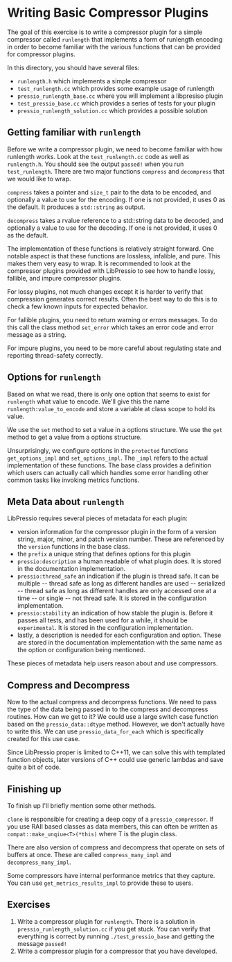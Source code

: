 # Writing Basic Compressor Plugins

The goal of this exercise is to write a compressor plugin for a simple compressor called `runlength` that implements a form of runlength encoding in order to become familiar with the various functions that can be provided for compressor plugins.

In this directory, you should have several files:

+ `runlength.h` which implements a simple compressor
+ `test_runlength.cc` which provides some example usage of runlength
+ `pressio_runlength_base.cc` where you will implement a libpresiso plugin
+ `test_pressio_base.cc` which provides a series of tests for your plugin
+ `pressio_runlength_solution.cc` which provides a possible solution

## Getting familiar with `runlength`

Before we write a compressor plugin, we need to become familiar with how runlength works.  Look at the `test_runlength.cc` code as well as `runlength.h`.  You should see the output `passed!` when you run `test_runlength`.  There are two major functions `compress` and `decompress` that we would like to wrap.  

`compress` takes a pointer and `size_t` pair to the data to be encoded, and optionally a value to use for the encoding.  If one is not provided, it uses 0 as the default.  It produces a `std::string` as output.

`decompress` takes a rvalue reference to a std::string data to be decoded, and optionally a value to use for the decoding.  If one is not provided, it uses 0 as the default.

The implementation of these functions is relatively straight forward.  One notable aspect is that these functions are lossless, infalible, and pure.  This makes them very easy to wrap.  It is recommended to look at the compressor plugins provided with LibPressio to see how to handle lossy, fallible, and impure compressor plugins.

For lossy plugins, not much changes except it is harder to verify that compression generates correct results.  Often the best way to do this is to check a few known inputs for expected behavior.

For fallible plugins, you need to return warning or errors messages. To do this call the class method `set_error` which takes an error code and error message as a string.

For impure plugins, you need to be more careful about regulating state and reporting thread-safety correctly.

## Options for `runlength`

Based on what we read, there is only one option that seems to exist for `runlength` what value to encode.  We'll give this the name `runlength:value_to_encode` and store a variable at class scope to hold its value.

We use the `set` method to set a value in a options structure.
We use the `get` method to get a value from a options structure.

Unsurprisingly, we configure options in the `protected` functions `get_options_impl` and `set_options_impl`.  The `_impl` refers to the actual implementation of these functions.  The base class provides a definition which users can actually call which handles some error handling other common tasks like invoking metrics functions.

## Meta Data about `runlength`

LibPressio requires several pieces of metadata for each plugin:

+ version information for the compressor plugin in the form of a version string, major, minor, and patch version number.  These are referenced by the `version` functions in the base class.
+ the `prefix` a unique string that defines options for this plugin
+ `pressio:description` a human readable of what plugin does.  It is stored in the documentation implementation.
+ `pressio:thread_safe` an indication if the plugin is thread safe.  It can be multiple -- thread safe as long as different handles are used -- serialized -- thread safe as long as different handles are only accessed one at a time -- or single -- not thread safe.  It is stored in the configuration implementation.
+ `pressio:stability` an indication of how stable the plugin is.  Before it passes all tests, and has been used for a while, it should be `experimental`.  It is stored in the configuration implementation.
+ lastly, a description is needed for each configuration and option.  These are stored in the documentation implementation with the same name as the option or configuration being mentioned.


These pieces of metadata help users reason about and use compressors.

## Compress and Decompress

Now to the actual compress and decompress functions.
We need to pass the type of the data being passed in to the compress and decompress routines.
How can we get to it?
We could use a large switch case function based on the `pressio_data::dtype` method.
However, we don't actually have to write this.
We can use `pressio_data_for_each` which is specifically created for this use case.

Since LibPressio proper is limited to C++11, we can solve this with templated function objects, later versions of C++ could use generic lambdas and save quite a bit of code.

## Finishing up

To finish up I'll briefly mention some other methods.

`clone` is responsible for creating a deep copy of a `pressio_compressor`.  If you use RAII based classes as data members, this can often be written as `compat::make_unqiue<T>(*this)` where T is the plugin class.

There are also version of compress and decompress that operate on sets of buffers at once.  These are called `compress_many_impl` and `decompress_many_impl`.

Some compressors have internal performance metrics that they capture.  You can use `get_metrics_results_impl` to provide these to users.

## Exercises

1. Write a compressor plugin for `runlength`.  There is a solution in `pressio_runlength_solution.cc` if you get stuck.  You can verify that everything is correct by running `./test_pressio_base` and getting the message `passed!`
2. Write a compressor plugin for a compressor that you have developed.
